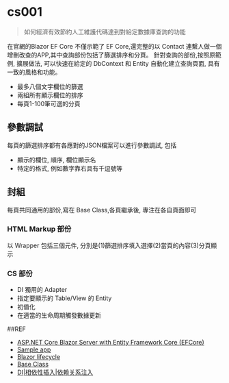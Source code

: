# cs001

> 如何經濟有效節約人工維護代碼達到對給定數據庫查詢的功能


在官網的Blazor EF Core 不僅示範了 EF Core,還完整的以 Contact 連繫人做一個增刪改查的APP,其中查詢部份包括了篩選排序和分頁。
針對查詢的部份,按照原範例, 擴展做法, 可以快速在給定的 DbContext 和 Entity 自動化建立查詢頁面, 具有一致的風格和功能。

- 最多八個文字欄位的篩選
- 兩組所有顯示欄位的排序
- 每頁1-100筆可選的分頁

## 參數調試
每頁的篩選排序都有各應對的JSON檔案可以進行參數調試, 包括
- 顯示的欄位, 順序, 欄位顯示名
- 特定的格式, 例如數字靠右具有千逗號等

## 封組
每頁共同通用的部份,寫在 Base Class,各頁繼承後, 專注在各自頁面即可


### HTML Markup 部份
以 Wrapper 包括三個元件, 分別是(1)篩選排序填入選擇(2)當頁的內容(3)分頁顯示

### CS 部份
- DI 獨用的 Adapter
- 指定要顯示的 Table/View 的 Entity
- 初值化
- 在適當的生命周期觸發數據更新





##REF
- [ASP.NET Core Blazor Server with Entity Framework Core (EFCore)](https://docs.microsoft.com/en-us/aspnet/core/blazor/blazor-server-ef-core?view=aspnetcore-5.0)
- [Sample app](https://github.com/dotnet/AspNetCore.Docs/tree/master/aspnetcore/blazor/common/samples/5.x/BlazorServerEFCoreSample)
- [Blazor lifecycle](https://docs.microsoft.com/en-us/aspnet/core/blazor/components/lifecycle?view=aspnetcore-5.00)
- [Base Class](https://docs.microsoft.com/en-us/aspnet/core/blazor/components/?view=aspnetcore-5.0)
- [DI|相依性插入|依赖关系注入](https://docs.microsoft.com/en-us/aspnet/core/blazor/fundamentals/dependency-injection?view=aspnetcore-5.0&pivots=webassembly)
